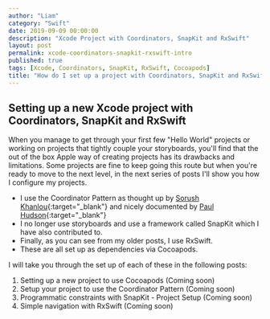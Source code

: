 ```yaml
---
author: "Liam"
category: "Swift"
date: 2019-09-09 00:00:00
description: "Xcode Project with Coordinators, SnapKit and RxSwift"
layout: post
permalink: xcode-coordinators-snapkit-rxswift-intro
published: true
tags: [Xcode, Coordinators, SnapKit, RxSwift, Cocoapods]
title: "How do I set up a project with Coordinators, SnapKit and RxSwift?"
---
```


## Setting up a new Xcode project with Coordinators, SnapKit and RxSwift

When you manage to get through your first few "Hello World" projects or working on projects that tightly couple your storyboards, you'll find that the out of the box Apple way of creating projects has its drawbacks and limitations. Some projects are fine to keep going this route but when you're ready to move to the next level, in the next series of posts I'll show you how I configure my projects.

- I use the Coordinator Pattern as thought up by [Sorush Khanlou](http://khanlou.com/){:target="_blank"} and nicely documented by [Paul Hudson](https://www.hackingwithswift.com/){:target="_blank"}
- I no longer use storyboards and use a framework called SnapKit which I have also contributed to.
- Finally, as you can see from my older posts, I use RxSwift.
- These are all set up as dependencies via Cocoapods.

I will take you through the set up of each of these in the following posts:

1. Setting up a new project to use Cocoapods (Coming soon)
2. Setup your project to use the Coordinator Pattern (Coming soon)
3. Programmatic constraints with SnapKit - Project Setup (Coming soon)
4. Simple navigation with RxSwift (Coming soon)
